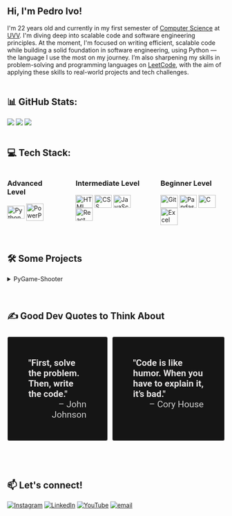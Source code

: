 ## Hi, I'm Pedro Ivo!

I'm 22 years old and currently in my first semester of [Computer Science](https://uvv.br/cursos/graduacao/presencial/ciencia-da-computacao/) at [UVV](https://uvv.br). I'm diving deep into scalable code and software engineering principles. At the moment, I'm focused on writing efficient, scalable code while building a solid foundation in software engineering, using Python — the language I use the most on my journey. I’m also sharpening my skills in problem-solving and programming languages on [LeetCode](https://leetcode.com/u/pedroivo1), with the aim of applying these skills to real-world projects and tech challenges.
<br/><br/>



## 📊 GitHub Stats:
![](https://github-readme-stats.vercel.app/api?username=pedroivo1&theme=dark&hide_border=false&include_all_commits=false&count_private=false)
![](https://github-readme-streak-stats.herokuapp.com/?user=pedroivo1&theme=dark&hide_border=false)
![](https://github-readme-stats.vercel.app/api/top-langs/?username=pedroivo1&theme=dark&hide_border=false&include_all_commits=false&count_private=false&layout=compact)
<br/><br/>



## 💻 Tech Stack:
<div style="display: flex; gap: 3rem;">

<div>
<h3>Advanced Level</h3>
<img align="center" alt="Python" height="30" width="40" src="https://cdn.jsdelivr.net/gh/devicons/devicon@latest/icons/python/python-original.svg" />
<img align="center" alt="PowerPoint" height="40" width="40" src="https://img.icons8.com/fluency/48/microsoft-powerpoint-2019.png"/>
</div>

<div>
<h3>Intermediate Level</h3>
<img align="center" alt="HTML" height="30" width="40" src="https://cdn.jsdelivr.net/gh/devicons/devicon@latest/icons/html5/html5-original.svg" />
<img align="center" alt="CSS" height="30" width="40"  src="https://cdn.jsdelivr.net/gh/devicons/devicon@latest/icons/css3/css3-original.svg" />
<img align="center" alt="JavaScript" height="30" width="40" src="https://cdn.jsdelivr.net/gh/devicons/devicon@latest/icons/javascript/javascript-original.svg" />
<img align="center" alt="React" height="30" width="40" src="https://cdn.jsdelivr.net/gh/devicons/devicon@latest/icons/react/react-original.svg" />
<!-- <img align="center" alt="Ubuntu" height="30" width="40" src="https://cdn.jsdelivr.net/gh/devicons/devicon@latest/icons/ubuntu/ubuntu-original.svg" /> -->
<!-- <img align="center" alt="Windows" height="30" width="40" src="https://cdn.jsdelivr.net/gh/devicons/devicon@latest/icons/windows11/windows11-original.svg" /> -->
</div>

<div>
<h3>Beginner Level</h3>
<img align="center" alt="Git" height="30" width="40" src="https://cdn.jsdelivr.net/gh/devicons/devicon@latest/icons/git/git-original.svg" />
<!-- <img align="center" alt="VSCode" height="30" width="40" src="https://cdn.jsdelivr.net/gh/devicons/devicon@latest/icons/vscode/vscode-original.svg" /> -->
<img align="center" alt="Pandas" height="30" width="40" src="https://cdn.jsdelivr.net/gh/devicons/devicon@latest/icons/pandas/pandas-original.svg" />
<img align="center" alt="C" height="30" width="40" src="https://cdn.jsdelivr.net/gh/devicons/devicon@latest/icons/c/c-original.svg" />
<img align="center" alt="Excel" height="40" width="40" src="https://img.icons8.com/fluency/48/microsoft-excel-2019.png"/>
</div>

</div>
<br/><br/>



## 🛠️ Some Projects

<details>
<summary>PyGame-Shooter</summary>

### [PyGame-Shooter](https://github.com/pedroivo1/PyGame-Shooter)

In this pygame project, I developed a game inspired by this [tutorial](https://youtu.be/DHgj5jhMJKg?list=PLjcN1EyupaQm20hlUE11y9y8EY2aXLpnv). However, I took it a step further by implementing a fully Object-Oriented Programming ([OOP](https://en.wikipedia.org/wiki/Object-oriented_programming)) approach.

Key highlights of this project:
- **Object-Oriented Programming (OOP):** I implemented a `Game` class to avoid the use of global variables.
- **Pydantic Models:** I utilized Pydantic models to create personal configuration data, enhancing data validation and parsing.
- **Code Refactoring:** I refactored various sections of the Pygame code and Python processes to optimize performance and improve readability.

This project allowed me to strengthen my skills in Python, game development, and automation.

</details>
<br/><br/>



## ✍️ Good Dev Quotes to Think About

<div style="display: flex; gap: 10px;">
    <blockquote style="font: 1.3rem 'Roboto', sans-serif; color: #cccccc; border: 1px solid #e4e2e2; border-radius: 0.25rem; padding: 3rem; margin: 10px 0; background-color: #151515;">
        <strong style="color: #e4e2e2">"First, solve the problem. Then, write the code."</strong>
        <br>
        <span style="display: block; text-align: end;">– John Johnson</span>
    </blockquote>
    <blockquote style="font: 1.3rem 'Roboto', sans-serif; color: #cccccc; border: 1px solid #e4e2e2; border-radius: 0.25rem; padding: 3rem; margin: 10px 0; background-color: #151515;">
        <strong style="color: #e4e2e2">"Code is like humor. When you have to explain it, it’s bad."</strong>
        <br>
        <span style="display: block; text-align: end;">– Cory House</span>
    </blockquote>
</div>


<br/><br/>



## 📫 Let's connect!
[![Instagram](https://img.shields.io/badge/Instagram-%23E4405F.svg?logo=Instagram&logoColor=white)](https://instagram.com/pedro)
[![LinkedIn](https://img.shields.io/badge/LinkedIn-%230077B5.svg?logo=linkedin&logoColor=white)](https://linkedin.com/in/pedro)
[![YouTube](https://img.shields.io/badge/YouTube-%23FF0000.svg?logo=YouTube&logoColor=white)](https://youtube.com/@pedro)
[![email](https://img.shields.io/badge/Email-D14836?logo=gmail&logoColor=white)](mailto:pedroivoal1@gmail.com)
